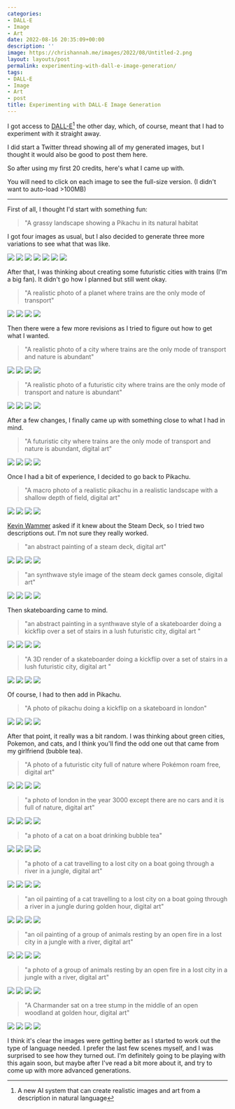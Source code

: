 ```yaml
---
categories:
- DALL-E
- Image
- Art
date: 2022-08-16 20:35:09+00:00
description: ''
image: https://chrishannah.me/images/2022/08/Untitled-2.png
layout: layouts/post
permalink: experimenting-with-dall-e-image-generation/
tags:
- DALL-E
- Image
- Art
- post
title: Experimenting with DALL-E Image Generation
---
```


I got access to [DALL-E](https://openai.com/dall-e-2/)[^1] the other day, which, of course, meant that I had to experiment with it straight away.

I did start a Twitter thread showing all of my generated images, but I thought it would also be good to post them here.

So after using my first 20 credits, here's what I came up with.

You will need to click on each image to see the full-size version. (I didn't want to auto-load >100MB)

***

First of all, I thought I'd start with something fun:

> "A grassy landscape showing a Pikachu in its natural habitat

I got four images as usual, but I also decided to generate three more variations to see what that was like.

[![](https://chrishannah.me/images/2022/08/DALL-E-2022-08-14-12.16.56---A-grassy-landscape-showing-a-Pikachu-in-its-natural-habitat-3.png)](https://chrishannah.me/images/2022/08/DALL-E-2022-08-14-12.16.56---A-grassy-landscape-showing-a-Pikachu-in-its-natural-habitat-2.png) [![](https://chrishannah.me/images/2022/08/DALL-E-2022-08-14-12.17.12---A-grassy-landscape-showing-a-Pikachu-in-its-natural-habitat-2.png)](https://chrishannah.me/images/2022/08/DALL-E-2022-08-14-12.17.12---A-grassy-landscape-showing-a-Pikachu-in-its-natural-habitat-1.png) [![](https://chrishannah.me/images/2022/08/DALL-E-2022-08-14-12.17.16---A-grassy-landscape-showing-a-Pikachu-in-its-natural-habitat-2.png)](https://chrishannah.me/images/2022/08/DALL-E-2022-08-14-12.17.16---A-grassy-landscape-showing-a-Pikachu-in-its-natural-habitat-1.png) [![](https://chrishannah.me/images/2022/08/DALL-E-2022-08-14-12.17.22---A-grassy-landscape-showing-a-Pikachu-in-its-natural-habitat-2.png)](https://chrishannah.me/images/2022/08/DALL-E-2022-08-14-12.17.22---A-grassy-landscape-showing-a-Pikachu-in-its-natural-habitat-1.png) [![](https://chrishannah.me/images/2022/08/DALL-E-2022-08-14-12.21.34-2.png)](https://chrishannah.me/images/2022/08/DALL-E-2022-08-14-12.21.34-1.png) [![](https://chrishannah.me/images/2022/08/DALL-E-2022-08-14-12.21.35-2.png)](https://chrishannah.me/images/2022/08/DALL-E-2022-08-14-12.21.35-1.png) [![](https://chrishannah.me/images/2022/08/DALL-E-2022-08-14-12.21.36-2.png)](https://chrishannah.me/images/2022/08/DALL-E-2022-08-14-12.21.36-1.png)

After that, I was thinking about creating some futuristic cities with trains (I'm a big fan). It didn't go how I planned but still went okay.

> "A realistic photo of a planet where trains are the only mode of transport"

[![](https://chrishannah.me/images/2022/08/DALL-E-2022-08-14-12.22.33---A-realistic-photo-of-a-planet-where-trains-are-the-only-mode-of-transport-1.png)](https://chrishannah.me/images/2022/08/DALL-E-2022-08-14-12.22.33---A-realistic-photo-of-a-planet-where-trains-are-the-only-mode-of-transport.png) [![](https://chrishannah.me/images/2022/08/DALL-E-2022-08-14-12.22.38---A-realistic-photo-of-a-planet-where-trains-are-the-only-mode-of-transport-1.png)](https://chrishannah.me/images/2022/08/DALL-E-2022-08-14-12.22.38---A-realistic-photo-of-a-planet-where-trains-are-the-only-mode-of-transport.png) [![](https://chrishannah.me/images/2022/08/DALL-E-2022-08-14-12.22.52---A-realistic-photo-of-a-planet-where-trains-are-the-only-mode-of-transport-1.png)](https://chrishannah.me/images/2022/08/DALL-E-2022-08-14-12.22.52---A-realistic-photo-of-a-planet-where-trains-are-the-only-mode-of-transport.png) [![](https://chrishannah.me/images/2022/08/DALL-E-2022-08-14-12.22.57---A-realistic-photo-of-a-planet-where-trains-are-the-only-mode-of-transport-1.png)](https://chrishannah.me/images/2022/08/DALL-E-2022-08-14-12.22.57---A-realistic-photo-of-a-planet-where-trains-are-the-only-mode-of-transport.png)

Then there were a few more revisions as I tried to figure out how to get what I wanted.

> "A realistic photo of a city where trains are the only mode of transport and nature is abundant"

[![](https://chrishannah.me/images/2022/08/DALL-E-2022-08-14-12.25.03---A-realistic-photo-of-a-city-where-trains-are-the-only-mode-of-transport-and-nature-is-abundant-1.png)](https://chrishannah.me/images/2022/08/DALL-E-2022-08-14-12.25.03---A-realistic-photo-of-a-city-where-trains-are-the-only-mode-of-transport-and-nature-is-abundant.png) [![](https://chrishannah.me/images/2022/08/DALL-E-2022-08-14-12.25.06---A-realistic-photo-of-a-city-where-trains-are-the-only-mode-of-transport-and-nature-is-abundant-1.png)](https://chrishannah.me/images/2022/08/DALL-E-2022-08-14-12.25.06---A-realistic-photo-of-a-city-where-trains-are-the-only-mode-of-transport-and-nature-is-abundant.png) [![](https://chrishannah.me/images/2022/08/DALL-E-2022-08-14-12.25.10---A-realistic-photo-of-a-city-where-trains-are-the-only-mode-of-transport-and-nature-is-abundant-1.png)](https://chrishannah.me/images/2022/08/DALL-E-2022-08-14-12.25.10---A-realistic-photo-of-a-city-where-trains-are-the-only-mode-of-transport-and-nature-is-abundant.png) [![](https://chrishannah.me/images/2022/08/DALL-E-2022-08-14-12.25.13---A-realistic-photo-of-a-city-where-trains-are-the-only-mode-of-transport-and-nature-is-abundant-1.png)](https://chrishannah.me/images/2022/08/DALL-E-2022-08-14-12.25.13---A-realistic-photo-of-a-city-where-trains-are-the-only-mode-of-transport-and-nature-is-abundant.png)

> "A realistic photo of a futuristic city where trains are the only mode of transport and nature is abundant"

[![](https://chrishannah.me/images/2022/08/DALL-E-2022-08-14-12.26.27---A-realistic-photo-of-a-futuristic-city-where-trains-are-the-only-mode-of-transport-and-nature-is-abundant-1.png)](https://chrishannah.me/images/2022/08/DALL-E-2022-08-14-12.26.27---A-realistic-photo-of-a-futuristic-city-where-trains-are-the-only-mode-of-transport-and-nature-is-abundant.png) [![](https://chrishannah.me/images/2022/08/DALL-E-2022-08-14-12.26.29---A-realistic-photo-of-a-futuristic-city-where-trains-are-the-only-mode-of-transport-and-nature-is-abundant-1.png)](https://chrishannah.me/images/2022/08/DALL-E-2022-08-14-12.26.29---A-realistic-photo-of-a-futuristic-city-where-trains-are-the-only-mode-of-transport-and-nature-is-abundant.png) [![](https://chrishannah.me/images/2022/08/DALL-E-2022-08-14-12.26.31---A-realistic-photo-of-a-futuristic-city-where-trains-are-the-only-mode-of-transport-and-nature-is-abundant-1.png)](https://chrishannah.me/images/2022/08/DALL-E-2022-08-14-12.26.31---A-realistic-photo-of-a-futuristic-city-where-trains-are-the-only-mode-of-transport-and-nature-is-abundant.png) [![](https://chrishannah.me/images/2022/08/DALL-E-2022-08-14-12.26.33---A-realistic-photo-of-a-futuristic-city-where-trains-are-the-only-mode-of-transport-and-nature-is-abundant-1.png)](https://chrishannah.me/images/2022/08/DALL-E-2022-08-14-12.26.33---A-realistic-photo-of-a-futuristic-city-where-trains-are-the-only-mode-of-transport-and-nature-is-abundant.png)

After a few changes, I finally came up with something close to what I had in mind.

> "A futuristic city where trains are the only mode of transport and nature is abundant, digital art"

[![](https://chrishannah.me/images/2022/08/DALL-E-2022-08-14-12.28.06---A-futuristic-city-where-trains-are-the-only-mode-of-transport-and-nature-is-abundant--digital-art-1.png)](https://chrishannah.me/images/2022/08/DALL-E-2022-08-14-12.28.06---A-futuristic-city-where-trains-are-the-only-mode-of-transport-and-nature-is-abundant--digital-art.png) [![](https://chrishannah.me/images/2022/08/DALL-E-2022-08-14-12.28.10---A-futuristic-city-where-trains-are-the-only-mode-of-transport-and-nature-is-abundant--digital-art-1.png)](https://chrishannah.me/images/2022/08/DALL-E-2022-08-14-12.28.10---A-futuristic-city-where-trains-are-the-only-mode-of-transport-and-nature-is-abundant--digital-art.png) [![](https://chrishannah.me/images/2022/08/DALL-E-2022-08-14-12.28.14---A-futuristic-city-where-trains-are-the-only-mode-of-transport-and-nature-is-abundant--digital-art-1.png)](https://chrishannah.me/images/2022/08/DALL-E-2022-08-14-12.28.14---A-futuristic-city-where-trains-are-the-only-mode-of-transport-and-nature-is-abundant--digital-art.png) [![](https://chrishannah.me/images/2022/08/DALL-E-2022-08-14-12.28.17---A-futuristic-city-where-trains-are-the-only-mode-of-transport-and-nature-is-abundant--digital-art-1.png)](https://chrishannah.me/images/2022/08/DALL-E-2022-08-14-12.28.17---A-futuristic-city-where-trains-are-the-only-mode-of-transport-and-nature-is-abundant--digital-art.png)


Once I had a bit of experience, I decided to go back to Pikachu.

> "A macro photo of a realistic pikachu in a realistic landscape with a shallow depth of field, digital art"


[![](https://chrishannah.me/images/2022/08/DALL-E-2022-08-14-12.31.48---A-macro-photo-of-a-realistic-pikachu-in-a-realistic-landscape-with-a-shallow-depth-of-field--digital-art-1.png)](https://chrishannah.me/images/2022/08/DALL-E-2022-08-14-12.31.48---A-macro-photo-of-a-realistic-pikachu-in-a-realistic-landscape-with-a-shallow-depth-of-field--digital-art.png) [![](https://chrishannah.me/images/2022/08/DALL-E-2022-08-14-12.31.56---A-macro-photo-of-a-realistic-pikachu-in-a-realistic-landscape-with-a-shallow-depth-of-field--digital-art-1.png)](https://chrishannah.me/images/2022/08/DALL-E-2022-08-14-12.31.56---A-macro-photo-of-a-realistic-pikachu-in-a-realistic-landscape-with-a-shallow-depth-of-field--digital-art.png) [![](https://chrishannah.me/images/2022/08/DALL-E-2022-08-14-12.32.01---A-macro-photo-of-a-realistic-pikachu-in-a-realistic-landscape-with-a-shallow-depth-of-field--digital-art-1.png)](https://chrishannah.me/images/2022/08/DALL-E-2022-08-14-12.32.01---A-macro-photo-of-a-realistic-pikachu-in-a-realistic-landscape-with-a-shallow-depth-of-field--digital-art.png) [![](https://chrishannah.me/images/2022/08/DALL-E-2022-08-14-12.32.05---A-macro-photo-of-a-realistic-pikachu-in-a-realistic-landscape-with-a-shallow-depth-of-field--digital-art-1.png)](https://chrishannah.me/images/2022/08/DALL-E-2022-08-14-12.32.05---A-macro-photo-of-a-realistic-pikachu-in-a-realistic-landscape-with-a-shallow-depth-of-field--digital-art.png)

[Kevin Wammer](https://twitter.com/cliophate) asked if it knew about the Steam Deck, so I tried two descriptions out. I'm not sure they really worked.

> "an abstract painting of a steam deck, digital art"

[![](https://chrishannah.me/images/2022/08/DALL-E-2022-08-14-13.28.44---an-abstract-painting-of-a-steam-deck--digital-art-1.png)](https://chrishannah.me/images/2022/08/DALL-E-2022-08-14-13.28.44---an-abstract-painting-of-a-steam-deck--digital-art.png) [![](https://chrishannah.me/images/2022/08/DALL-E-2022-08-14-13.28.46---an-abstract-painting-of-a-steam-deck--digital-art-1.png)](https://chrishannah.me/images/2022/08/DALL-E-2022-08-14-13.28.46---an-abstract-painting-of-a-steam-deck--digital-art.png) [![](https://chrishannah.me/images/2022/08/DALL-E-2022-08-14-13.28.47---an-abstract-painting-of-a-steam-deck--digital-art-1.png)](https://chrishannah.me/images/2022/08/DALL-E-2022-08-14-13.28.47---an-abstract-painting-of-a-steam-deck--digital-art.png) [![](https://chrishannah.me/images/2022/08/DALL-E-2022-08-14-13.28.49---an-abstract-painting-of-a-steam-deck--digital-art-1.png)](https://chrishannah.me/images/2022/08/DALL-E-2022-08-14-13.28.49---an-abstract-painting-of-a-steam-deck--digital-art.png)

> "an synthwave style image of the steam deck games console, digital art"

[![](https://chrishannah.me/images/2022/08/DALL-E-2022-08-14-13.31.10---an-synthwave-style-image-of-the-steam-deck-games-console--digital-art-1.png)](https://chrishannah.me/images/2022/08/DALL-E-2022-08-14-13.31.10---an-synthwave-style-image-of-the-steam-deck-games-console--digital-art.png) [![](https://chrishannah.me/images/2022/08/DALL-E-2022-08-14-13.31.12---an-synthwave-style-image-of-the-steam-deck-games-console--digital-art-2-1.png)](https://chrishannah.me/images/2022/08/DALL-E-2022-08-14-13.31.12---an-synthwave-style-image-of-the-steam-deck-games-console--digital-art-2.png) [![](https://chrishannah.me/images/2022/08/DALL-E-2022-08-14-13.31.12---an-synthwave-style-image-of-the-steam-deck-games-console--digital-art-1.png)](https://chrishannah.me/images/2022/08/DALL-E-2022-08-14-13.31.12---an-synthwave-style-image-of-the-steam-deck-games-console--digital-art.png) [![](https://chrishannah.me/images/2022/08/DALL-E-2022-08-14-13.31.15---an-synthwave-style-image-of-the-steam-deck-games-console--digital-art-1.png)](https://chrishannah.me/images/2022/08/DALL-E-2022-08-14-13.31.15---an-synthwave-style-image-of-the-steam-deck-games-console--digital-art.png)

Then skateboarding came to mind.

> "an abstract painting in a synthwave style of a skateboarder doing a kickflip over a set of stairs in a lush futuristic city, digital art "

[![](https://chrishannah.me/images/2022/08/DALL-E-2022-08-14-13.33.36---an-abstract-painting-in-a-synthwave-style-of-a-skateboarder-doing-a-kickflip-over-a-set-of-stairs-in-a-lush-futuristic-city--digital-art--1.png)](https://chrishannah.me/images/2022/08/DALL-E-2022-08-14-13.33.36---an-abstract-painting-in-a-synthwave-style-of-a-skateboarder-doing-a-kickflip-over-a-set-of-stairs-in-a-lush-futuristic-city--digital-art-.png) [![](https://chrishannah.me/images/2022/08/DALL-E-2022-08-14-13.33.41---an-abstract-painting-in-a-synthwave-style-of-a-skateboarder-doing-a-kickflip-over-a-set-of-stairs-in-a-lush-futuristic-city--digital-art--2-1.png)](https://chrishannah.me/images/2022/08/DALL-E-2022-08-14-13.33.41---an-abstract-painting-in-a-synthwave-style-of-a-skateboarder-doing-a-kickflip-over-a-set-of-stairs-in-a-lush-futuristic-city--digital-art--2.png) [![](https://chrishannah.me/images/2022/08/DALL-E-2022-08-14-13.33.41---an-abstract-painting-in-a-synthwave-style-of-a-skateboarder-doing-a-kickflip-over-a-set-of-stairs-in-a-lush-futuristic-city--digital-art--1.png)](https://chrishannah.me/images/2022/08/DALL-E-2022-08-14-13.33.41---an-abstract-painting-in-a-synthwave-style-of-a-skateboarder-doing-a-kickflip-over-a-set-of-stairs-in-a-lush-futuristic-city--digital-art-.png) [![](https://chrishannah.me/images/2022/08/DALL-E-2022-08-14-13.33.44---an-abstract-painting-in-a-synthwave-style-of-a-skateboarder-doing-a-kickflip-over-a-set-of-stairs-in-a-lush-futuristic-city--digital-art--1.png)](https://chrishannah.me/images/2022/08/DALL-E-2022-08-14-13.33.44---an-abstract-painting-in-a-synthwave-style-of-a-skateboarder-doing-a-kickflip-over-a-set-of-stairs-in-a-lush-futuristic-city--digital-art-.png)

> "A 3D render of a skateboarder doing a kickflip over a set of stairs in a lush futuristic city, digital art "

[![](https://chrishannah.me/images/2022/08/DALL-E-2022-08-14-13.35.23---A-3D-render-of-a-skateboarder-doing-a-kickflip-over-a-set-of-stairs-in-a-lush-futuristic-city--digital-art--1.png)](https://chrishannah.me/images/2022/08/DALL-E-2022-08-14-13.35.23---A-3D-render-of-a-skateboarder-doing-a-kickflip-over-a-set-of-stairs-in-a-lush-futuristic-city--digital-art-.png) [![](https://chrishannah.me/images/2022/08/DALL-E-2022-08-14-13.35.27---A-3D-render-of-a-skateboarder-doing-a-kickflip-over-a-set-of-stairs-in-a-lush-futuristic-city--digital-art--1.png)](https://chrishannah.me/images/2022/08/DALL-E-2022-08-14-13.35.27---A-3D-render-of-a-skateboarder-doing-a-kickflip-over-a-set-of-stairs-in-a-lush-futuristic-city--digital-art-.png) [![](https://chrishannah.me/images/2022/08/DALL-E-2022-08-14-13.35.30---A-3D-render-of-a-skateboarder-doing-a-kickflip-over-a-set-of-stairs-in-a-lush-futuristic-city--digital-art--1.png)](https://chrishannah.me/images/2022/08/DALL-E-2022-08-14-13.35.30---A-3D-render-of-a-skateboarder-doing-a-kickflip-over-a-set-of-stairs-in-a-lush-futuristic-city--digital-art-.png) [![](https://chrishannah.me/images/2022/08/DALL-E-2022-08-14-13.35.34---A-3D-render-of-a-skateboarder-doing-a-kickflip-over-a-set-of-stairs-in-a-lush-futuristic-city--digital-art--1.png)](https://chrishannah.me/images/2022/08/DALL-E-2022-08-14-13.35.34---A-3D-render-of-a-skateboarder-doing-a-kickflip-over-a-set-of-stairs-in-a-lush-futuristic-city--digital-art-.png)

Of course, I had to then add in Pikachu.

> "A photo of pikachu doing a kickflip on a skateboard in london"

[![](https://chrishannah.me/images/2022/08/DALL-E-2022-08-14-13.38.25---A-photo-of-pikachu-doing-a-kickflip-on-a-skateboard-in-london-1.png)](https://chrishannah.me/images/2022/08/DALL-E-2022-08-14-13.38.25---A-photo-of-pikachu-doing-a-kickflip-on-a-skateboard-in-london.png) [![](https://chrishannah.me/images/2022/08/DALL-E-2022-08-14-13.38.27---A-photo-of-pikachu-doing-a-kickflip-on-a-skateboard-in-london-1.png)](https://chrishannah.me/images/2022/08/DALL-E-2022-08-14-13.38.27---A-photo-of-pikachu-doing-a-kickflip-on-a-skateboard-in-london.png) [![](https://chrishannah.me/images/2022/08/DALL-E-2022-08-14-13.38.30---A-photo-of-pikachu-doing-a-kickflip-on-a-skateboard-in-london-1.png)](https://chrishannah.me/images/2022/08/DALL-E-2022-08-14-13.38.30---A-photo-of-pikachu-doing-a-kickflip-on-a-skateboard-in-london.png) [![](https://chrishannah.me/images/2022/08/DALL-E-2022-08-14-13.38.31---A-photo-of-pikachu-doing-a-kickflip-on-a-skateboard-in-london-1.png)](https://chrishannah.me/images/2022/08/DALL-E-2022-08-14-13.38.31---A-photo-of-pikachu-doing-a-kickflip-on-a-skateboard-in-london.png)

After that point, it really was a bit random. I was thinking about green cities, Pokemon, and cats, and I think you'll find the odd one out that came from my girlfriend (bubble tea).

> "A photo of a futuristic city full of nature where Pokémon roam free, digital art"

[![](https://chrishannah.me/images/2022/08/DALL-E-2022-08-14-14.33.41---A-photo-of-a-futuristic-city-full-of-nature-where-Pok-mon-roam-free--digital-art-1.png)](https://chrishannah.me/images/2022/08/DALL-E-2022-08-14-14.33.41---A-photo-of-a-futuristic-city-full-of-nature-where-Pok-mon-roam-free--digital-art.png) [![](https://chrishannah.me/images/2022/08/DALL-E-2022-08-14-14.33.45---A-photo-of-a-futuristic-city-full-of-nature-where-Pok-mon-roam-free--digital-art-1.png)](https://chrishannah.me/images/2022/08/DALL-E-2022-08-14-14.33.45---A-photo-of-a-futuristic-city-full-of-nature-where-Pok-mon-roam-free--digital-art.png) [![](https://chrishannah.me/images/2022/08/DALL-E-2022-08-14-14.33.48---A-photo-of-a-futuristic-city-full-of-nature-where-Pok-mon-roam-free--digital-art-1.png)](https://chrishannah.me/images/2022/08/DALL-E-2022-08-14-14.33.48---A-photo-of-a-futuristic-city-full-of-nature-where-Pok-mon-roam-free--digital-art.png) [![](https://chrishannah.me/images/2022/08/DALL-E-2022-08-14-14.33.50---A-photo-of-a-futuristic-city-full-of-nature-where-Pok-mon-roam-free--digital-art-1.png)](https://chrishannah.me/images/2022/08/DALL-E-2022-08-14-14.33.50---A-photo-of-a-futuristic-city-full-of-nature-where-Pok-mon-roam-free--digital-art.png)

> "a photo of london in the year 3000 except there are no cars and it is full of nature, digital art"

[![](https://chrishannah.me/images/2022/08/DALL-E-2022-08-14-14.35.23---a-photo-of-london-in-the-year-3000-except-there-are-no-cars-and-it-is-full-of-nature--digital-art-1.png)](https://chrishannah.me/images/2022/08/DALL-E-2022-08-14-14.35.23---a-photo-of-london-in-the-year-3000-except-there-are-no-cars-and-it-is-full-of-nature--digital-art.png) [![](https://chrishannah.me/images/2022/08/DALL-E-2022-08-14-14.35.26---a-photo-of-london-in-the-year-3000-except-there-are-no-cars-and-it-is-full-of-nature--digital-art-1.png)](https://chrishannah.me/images/2022/08/DALL-E-2022-08-14-14.35.26---a-photo-of-london-in-the-year-3000-except-there-are-no-cars-and-it-is-full-of-nature--digital-art.png) [![](https://chrishannah.me/images/2022/08/DALL-E-2022-08-14-14.35.29---a-photo-of-london-in-the-year-3000-except-there-are-no-cars-and-it-is-full-of-nature--digital-art-1.png)](https://chrishannah.me/images/2022/08/DALL-E-2022-08-14-14.35.29---a-photo-of-london-in-the-year-3000-except-there-are-no-cars-and-it-is-full-of-nature--digital-art.png) [![](https://chrishannah.me/images/2022/08/DALL-E-2022-08-14-14.35.35---a-photo-of-london-in-the-year-3000-except-there-are-no-cars-and-it-is-full-of-nature--digital-art-1.png)](https://chrishannah.me/images/2022/08/DALL-E-2022-08-14-14.35.35---a-photo-of-london-in-the-year-3000-except-there-are-no-cars-and-it-is-full-of-nature--digital-art.png)

> "a photo of a cat on a boat drinking bubble tea"

[![](https://chrishannah.me/images/2022/08/DALL-E-2022-08-14-14.47.20---a-photo-of-a-cat-on-a-boat-drinking-bubble-tea-1.png)](https://chrishannah.me/images/2022/08/DALL-E-2022-08-14-14.47.20---a-photo-of-a-cat-on-a-boat-drinking-bubble-tea.png) [![](https://chrishannah.me/images/2022/08/DALL-E-2022-08-14-14.47.24---a-photo-of-a-cat-on-a-boat-drinking-bubble-tea-1.png)](https://chrishannah.me/images/2022/08/DALL-E-2022-08-14-14.47.24---a-photo-of-a-cat-on-a-boat-drinking-bubble-tea.png) [![](https://chrishannah.me/images/2022/08/DALL-E-2022-08-14-14.47.27---a-photo-of-a-cat-on-a-boat-drinking-bubble-tea-1.png)](https://chrishannah.me/images/2022/08/DALL-E-2022-08-14-14.47.27---a-photo-of-a-cat-on-a-boat-drinking-bubble-tea.png) [![](https://chrishannah.me/images/2022/08/DALL-E-2022-08-14-14.47.33---a-photo-of-a-cat-on-a-boat-drinking-bubble-tea-1.png)](https://chrishannah.me/images/2022/08/DALL-E-2022-08-14-14.47.33---a-photo-of-a-cat-on-a-boat-drinking-bubble-tea.png)

> "a photo of a cat travelling to a lost city on a boat going through a river in a jungle, digital art"

[![](https://chrishannah.me/images/2022/08/DALL-E-2022-08-14-14.50.14---a-photo-of-a-cat-travelling-to-a-lost-city-on-a-boat-going-through-a-river-in-a-jungle--digital-art-1.png)](https://chrishannah.me/images/2022/08/DALL-E-2022-08-14-14.50.14---a-photo-of-a-cat-travelling-to-a-lost-city-on-a-boat-going-through-a-river-in-a-jungle--digital-art.png) [![](https://chrishannah.me/images/2022/08/DALL-E-2022-08-14-14.50.18---a-photo-of-a-cat-travelling-to-a-lost-city-on-a-boat-going-through-a-river-in-a-jungle--digital-art-1.png)](https://chrishannah.me/images/2022/08/DALL-E-2022-08-14-14.50.18---a-photo-of-a-cat-travelling-to-a-lost-city-on-a-boat-going-through-a-river-in-a-jungle--digital-art.png) [![](https://chrishannah.me/images/2022/08/DALL-E-2022-08-14-14.50.21---a-photo-of-a-cat-travelling-to-a-lost-city-on-a-boat-going-through-a-river-in-a-jungle--digital-art-1.png)](https://chrishannah.me/images/2022/08/DALL-E-2022-08-14-14.50.21---a-photo-of-a-cat-travelling-to-a-lost-city-on-a-boat-going-through-a-river-in-a-jungle--digital-art.png) [![](https://chrishannah.me/images/2022/08/DALL-E-2022-08-14-14.50.24---a-photo-of-a-cat-travelling-to-a-lost-city-on-a-boat-going-through-a-river-in-a-jungle--digital-art-1.png)](https://chrishannah.me/images/2022/08/DALL-E-2022-08-14-14.50.24---a-photo-of-a-cat-travelling-to-a-lost-city-on-a-boat-going-through-a-river-in-a-jungle--digital-art.png)

> "an oil painting of a cat travelling to a lost city on a boat going through a river in a jungle during golden hour, digital art"

[![](https://chrishannah.me/images/2022/08/DALL-E-2022-08-14-14.52.46---an-oil-painting-of-a-cat-travelling-to-a-lost-city-on-a-boat-going-through-a-river-in-a-jungle-during-golden-hour--digital-art-1.png)](https://chrishannah.me/images/2022/08/DALL-E-2022-08-14-14.52.46---an-oil-painting-of-a-cat-travelling-to-a-lost-city-on-a-boat-going-through-a-river-in-a-jungle-during-golden-hour--digital-art.png) [![](https://chrishannah.me/images/2022/08/DALL-E-2022-08-14-14.52.49---an-oil-painting-of-a-cat-travelling-to-a-lost-city-on-a-boat-going-through-a-river-in-a-jungle-during-golden-hour--digital-art-1.png)](https://chrishannah.me/images/2022/08/DALL-E-2022-08-14-14.52.49---an-oil-painting-of-a-cat-travelling-to-a-lost-city-on-a-boat-going-through-a-river-in-a-jungle-during-golden-hour--digital-art.png) [![](https://chrishannah.me/images/2022/08/DALL-E-2022-08-14-14.52.52---an-oil-painting-of-a-cat-travelling-to-a-lost-city-on-a-boat-going-through-a-river-in-a-jungle-during-golden-hour--digital-art-1.png)](https://chrishannah.me/images/2022/08/DALL-E-2022-08-14-14.52.52---an-oil-painting-of-a-cat-travelling-to-a-lost-city-on-a-boat-going-through-a-river-in-a-jungle-during-golden-hour--digital-art.png) [![](https://chrishannah.me/images/2022/08/DALL-E-2022-08-14-14.52.55---an-oil-painting-of-a-cat-travelling-to-a-lost-city-on-a-boat-going-through-a-river-in-a-jungle-during-golden-hour--digital-art-1.png)](https://chrishannah.me/images/2022/08/DALL-E-2022-08-14-14.52.55---an-oil-painting-of-a-cat-travelling-to-a-lost-city-on-a-boat-going-through-a-river-in-a-jungle-during-golden-hour--digital-art.png)

> "an oil painting of a group of animals resting by an open fire in a lost city in a jungle with a river, digital art"

[![](https://chrishannah.me/images/2022/08/DALL-E-2022-08-14-18.07.57---an-oil-painting-of-a-group-of-animals-resting-by-an-open-fire-in-a-lost-city-in-a-jungle-with-a-river--digital-art-1.png)](https://chrishannah.me/images/2022/08/DALL-E-2022-08-14-18.07.57---an-oil-painting-of-a-group-of-animals-resting-by-an-open-fire-in-a-lost-city-in-a-jungle-with-a-river--digital-art.png) [![](https://chrishannah.me/images/2022/08/DALL-E-2022-08-14-18.08.00---an-oil-painting-of-a-group-of-animals-resting-by-an-open-fire-in-a-lost-city-in-a-jungle-with-a-river--digital-art-1.png)](https://chrishannah.me/images/2022/08/DALL-E-2022-08-14-18.08.00---an-oil-painting-of-a-group-of-animals-resting-by-an-open-fire-in-a-lost-city-in-a-jungle-with-a-river--digital-art.png) [![](https://chrishannah.me/images/2022/08/DALL-E-2022-08-14-18.08.02---an-oil-painting-of-a-group-of-animals-resting-by-an-open-fire-in-a-lost-city-in-a-jungle-with-a-river--digital-art-1.png)](https://chrishannah.me/images/2022/08/DALL-E-2022-08-14-18.08.02---an-oil-painting-of-a-group-of-animals-resting-by-an-open-fire-in-a-lost-city-in-a-jungle-with-a-river--digital-art.png) [![](https://chrishannah.me/images/2022/08/DALL-E-2022-08-14-18.08.03---an-oil-painting-of-a-group-of-animals-resting-by-an-open-fire-in-a-lost-city-in-a-jungle-with-a-river--digital-art-1.png)](https://chrishannah.me/images/2022/08/DALL-E-2022-08-14-18.08.03---an-oil-painting-of-a-group-of-animals-resting-by-an-open-fire-in-a-lost-city-in-a-jungle-with-a-river--digital-art.png)

> "a photo of a group of animals resting by an open fire in a lost city in a jungle with a river, digital art"

[![](https://chrishannah.me/images/2022/08/DALL-E-2022-08-14-18.08.10---a-photo-of-a-group-of-animals-resting-by-an-open-fire-in-a-lost-city-in-a-jungle-with-a-river--digital-art-1.png)](https://chrishannah.me/images/2022/08/DALL-E-2022-08-14-18.08.10---a-photo-of-a-group-of-animals-resting-by-an-open-fire-in-a-lost-city-in-a-jungle-with-a-river--digital-art.png) [![](https://chrishannah.me/images/2022/08/DALL-E-2022-08-14-18.08.13---a-photo-of-a-group-of-animals-resting-by-an-open-fire-in-a-lost-city-in-a-jungle-with-a-river--digital-art-1.png)](https://chrishannah.me/images/2022/08/DALL-E-2022-08-14-18.08.13---a-photo-of-a-group-of-animals-resting-by-an-open-fire-in-a-lost-city-in-a-jungle-with-a-river--digital-art.png) [![](https://chrishannah.me/images/2022/08/DALL-E-2022-08-14-18.08.16---a-photo-of-a-group-of-animals-resting-by-an-open-fire-in-a-lost-city-in-a-jungle-with-a-river--digital-art-1.png)](https://chrishannah.me/images/2022/08/DALL-E-2022-08-14-18.08.16---a-photo-of-a-group-of-animals-resting-by-an-open-fire-in-a-lost-city-in-a-jungle-with-a-river--digital-art.png) [![](https://chrishannah.me/images/2022/08/DALL-E-2022-08-14-18.08.19---a-photo-of-a-group-of-animals-resting-by-an-open-fire-in-a-lost-city-in-a-jungle-with-a-river--digital-art-1.png)](https://chrishannah.me/images/2022/08/DALL-E-2022-08-14-18.08.19---a-photo-of-a-group-of-animals-resting-by-an-open-fire-in-a-lost-city-in-a-jungle-with-a-river--digital-art.png)


> "A Charmander sat on a tree stump in the middle of an open woodland at golden hour, digital art"

[![](https://chrishannah.me/images/2022/08/DALL-E-2022-08-14-18.08.25---A-Charmander-sat-on-a-tree-stump-in-the-middle-of-an-open-woodland-at-golden-hour--digital-art-1.png)](https://chrishannah.me/images/2022/08/DALL-E-2022-08-14-18.08.25---A-Charmander-sat-on-a-tree-stump-in-the-middle-of-an-open-woodland-at-golden-hour--digital-art.png) [![](https://chrishannah.me/images/2022/08/DALL-E-2022-08-14-18.08.29---A-Charmander-sat-on-a-tree-stump-in-the-middle-of-an-open-woodland-at-golden-hour--digital-art-1.png)](https://chrishannah.me/images/2022/08/DALL-E-2022-08-14-18.08.29---A-Charmander-sat-on-a-tree-stump-in-the-middle-of-an-open-woodland-at-golden-hour--digital-art.png) [![](https://chrishannah.me/images/2022/08/DALL-E-2022-08-14-18.08.32---A-Charmander-sat-on-a-tree-stump-in-the-middle-of-an-open-woodland-at-golden-hour--digital-art-1.png)](https://chrishannah.me/images/2022/08/DALL-E-2022-08-14-18.08.32---A-Charmander-sat-on-a-tree-stump-in-the-middle-of-an-open-woodland-at-golden-hour--digital-art.png) [![](https://chrishannah.me/images/2022/08/DALL-E-2022-08-14-18.08.35---A-Charmander-sat-on-a-tree-stump-in-the-middle-of-an-open-woodland-at-golden-hour--digital-art-1.png)](https://chrishannah.me/images/2022/08/DALL-E-2022-08-14-18.08.35---A-Charmander-sat-on-a-tree-stump-in-the-middle-of-an-open-woodland-at-golden-hour--digital-art.png)

I think it's clear the images were getting better as I started to work out the type of language needed. I prefer the last few scenes myself, and I was surprised to see how they turned out. I'm definitely going to be playing with this again soon, but maybe after I've read a bit more about it, and try to come up with more advanced generations.

[^1]: A new AI system that can create realistic images and art from a description in natural language
